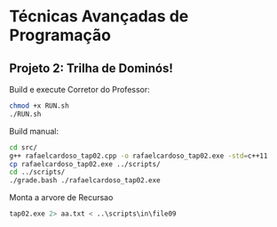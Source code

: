 # Técnicas Avançadas de Programação

## Projeto 2: Trilha de Dominós!

Build e execute Corretor do Professor:

```bash
chmod +x RUN.sh
./RUN.sh
```

Build manual:

```bash
cd src/
g++ rafaelcardoso_tap02.cpp -o rafaelcardoso_tap02.exe -std=c++11
cp rafaelcardoso_tap02.exe ../scripts/
cd ../scripts/
./grade.bash ./rafaelcardoso_tap02.exe
```

Monta a arvore de Recursao

```bash
tap02.exe 2> aa.txt < ..\scripts\in\file09
```

